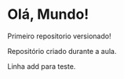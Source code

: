 # Olá, Mundo! 
 Primeiro repositorio versionado!

 Repositório criado durante a aula.
 
 
Linha add para teste.
